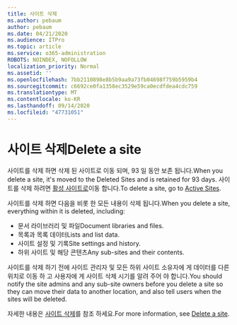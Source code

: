 ```yaml
---
title: 사이트 삭제
ms.author: pebaum
author: pebaum
ms.date: 04/21/2020
ms.audience: ITPro
ms.topic: article
ms.service: o365-administration
ROBOTS: NOINDEX, NOFOLLOW
localization_priority: Normal
ms.assetid: ''
ms.openlocfilehash: 7bb2110898e8b5b9aa9a73fb04698f759b5959b4
ms.sourcegitcommit: c6692ce0fa1358ec3529e59ca0ecdfdea4cdc759
ms.translationtype: MT
ms.contentlocale: ko-KR
ms.lasthandoff: 09/14/2020
ms.locfileid: "47731051"
---
```

# <a name="delete-a-site"></a><span data-ttu-id="40768-102">사이트 삭제</span><span class="sxs-lookup"><span data-stu-id="40768-102">Delete a site</span></span>

<span data-ttu-id="40768-103">사이트를 삭제 하면 삭제 된 사이트로 이동 되며, 93 일 동안 보존 됩니다.</span><span class="sxs-lookup"><span data-stu-id="40768-103">When you delete a site, it's moved to the Deleted Sites and is retained for 93 days.</span></span> <span data-ttu-id="40768-104">사이트를 삭제 하려면 [활성 사이트로](https://admin.microsoft.com/sharepoint?page=sitemanagement&modern=true)이동 합니다.</span><span class="sxs-lookup"><span data-stu-id="40768-104">To delete a site, go to [Active Sites](https://admin.microsoft.com/sharepoint?page=sitemanagement&modern=true).</span></span> 

<span data-ttu-id="40768-105">사이트를 삭제 하면 다음을 비롯 한 모든 내용이 삭제 됩니다.</span><span class="sxs-lookup"><span data-stu-id="40768-105">When you delete a site, everything within it is deleted, including:</span></span>

- <span data-ttu-id="40768-106">문서 라이브러리 및 파일</span><span class="sxs-lookup"><span data-stu-id="40768-106">Document libraries and files.</span></span>
- <span data-ttu-id="40768-107">목록과 목록 데이터</span><span class="sxs-lookup"><span data-stu-id="40768-107">Lists and list data.</span></span>
- <span data-ttu-id="40768-108">사이트 설정 및 기록</span><span class="sxs-lookup"><span data-stu-id="40768-108">Site settings and history.</span></span>
- <span data-ttu-id="40768-109">하위 사이트 및 해당 콘텐츠</span><span class="sxs-lookup"><span data-stu-id="40768-109">Any sub-sites and their contents.</span></span>

<span data-ttu-id="40768-110">사이트를 삭제 하기 전에 사이트 관리자 및 모든 하위 사이트 소유자에 게 데이터를 다른 위치로 이동 하 고 사용자에 게 사이트 삭제 시기를 알려 주어 야 합니다.</span><span class="sxs-lookup"><span data-stu-id="40768-110">You should notify the site admins and any sub-site owners before you delete a site so they can move their data to another location, and also tell users when the sites will be deleted.</span></span>

<span data-ttu-id="40768-111">자세한 내용은 [사이트 삭제](https://docs.microsoft.com/sharepoint/delete-site-collection)를 참조 하세요.</span><span class="sxs-lookup"><span data-stu-id="40768-111">For more information, see [Delete a site](https://docs.microsoft.com/sharepoint/delete-site-collection).</span></span>

